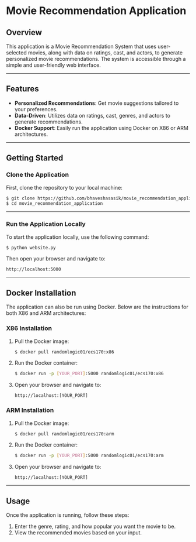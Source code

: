 
# Movie Recommendation Application

## Overview
This application is a Movie Recommendation System that uses user-selected movies, along with data on ratings, cast, and actors, to generate personalized movie recommendations. The system is accessible through a simple and user-friendly web interface.

---

## Features
- **Personalized Recommendations**: Get movie suggestions tailored to your preferences.
- **Data-Driven**: Utilizes data on ratings, cast, genres, and actors to generate recommendations.
- **Docker Support**: Easily run the application using Docker on X86 or ARM architectures.

---

## Getting Started

### Clone the Application
First, clone the repository to your local machine:
```bash
$ git clone https://github.com/bhaveshasasik/movie_recommendation_application
$ cd movie_recommendation_application
```

---

### Run the Application Locally
To start the application locally, use the following command:
```bash
$ python website.py
```
Then open your browser and navigate to:
```
http://localhost:5000
```

---

## Docker Installation
The application can also be run using Docker. Below are the instructions for both X86 and ARM architectures:

### X86 Installation
1. Pull the Docker image:
   ```bash
   $ docker pull randomlogic01/ecs170:x86
   ```
2. Run the Docker container:
   ```bash
   $ docker run -p [YOUR_PORT]:5000 randomlogic01/ecs170:x86
   ```
3. Open your browser and navigate to:
   ```
   http://localhost:[YOUR_PORT]
   ```

### ARM Installation
1. Pull the Docker image:
   ```bash
   $ docker pull randomlogic01/ecs170:arm
   ```
2. Run the Docker container:
   ```bash
   $ docker run -p [YOUR_PORT]:5000 randomlogic01/ecs170:arm
   ```
3. Open your browser and navigate to:
   ```
   http://localhost:[YOUR_PORT]
   ```

---

## Usage
Once the application is running, follow these steps:
1. Enter the genre, rating, and how popular you want the movie to be.
2. View the recommended movies based on your input.

